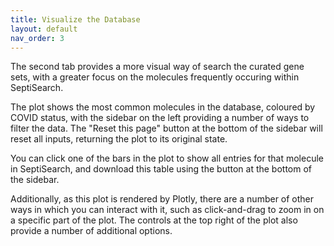 ```yaml
---
title: Visualize the Database
layout: default
nav_order: 3
---
```


The second tab provides a more visual way of search the curated gene sets, with
a greater focus on the molecules frequently occuring within SeptiSearch.

The plot shows the most common molecules in the database, coloured by COVID
status, with the sidebar on the left providing a number of ways to filter the
data. The "Reset this page" button at the bottom of the sidebar will reset all
inputs, returning the plot to its original state.

You can click one of the bars in the plot to show all entries for that molecule
in SeptiSearch, and download this table using the button at the bottom of the
sidebar.

Additionally, as this plot is rendered by Plotly, there are a number of other 
ways in which you can interact with it, such as click-and-drag to zoom in on a 
specific part of the plot. The controls at the top right of the plot also 
provide a number of additional options.
